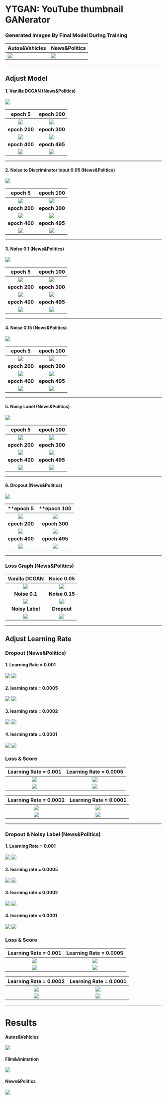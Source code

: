 # YTGAN: YouTube thumbnail GANerator
### Generated Images By Final Model During Training
|Autos&Vehicles|News&Politics|
|------|---|
|![](/readme_img/A%26V4_animation.gif)|![](/readme_img/animation.gif)|
---

## Adjust Model

#### 1. Vanilla DCGAN (News&Politics) 

![](/readme_img/NnP/vanilla/fake_real.png)

|epoch 5|epoch 100|
|:-------:|:---------:|
|![](/readme_img/NnP/vanilla/yt_5.png)|![](/readme_img/NnP/vanilla/yt_100.png)|
|**epoch 200** |**epoch 300**|
|![](/readme_img/NnP/vanilla/yt_200.png)|![](/readme_img/NnP/vanilla/yt_300.png)|
|**epoch 400**|**epoch 495**|
|![](/readme_img/NnP/vanilla/yt_400.png)|![](/readme_img/NnP/vanilla/yt_495.png)|
---
#### 2. Noise to Discriminator Input 0.05 (News&Politics)

![](/readme_img/NnP/noise/0.05/fake_real.png)

|epoch 5|epoch 100|
|:-------:|:---------:|
|![](/readme_img/NnP/noise/0.05/yt_5.png)|![](/readme_img/NnP/noise/0.05/yt_100.png)|
|**epoch 200**|**epoch 300**|
|![](/readme_img/NnP/noise/0.05/yt_200.png)|![](/readme_img/NnP/noise/0.05/yt_300.png)|
|**epoch 400**|**epoch 495**|
|![](/readme_img/NnP/noise/0.05/yt_400.png)|![](/readme_img/NnP/noise/0.05/yt_495.png)|
---
#### 3. Noise 0.1 (News&Politics)

![](/readme_img/NnP/noise/0.1/fake_real.png)

|**epoch 5**|**epoch 100**|
|:-------:|:---------:|
|![](/readme_img/NnP/noise/0.1/yt_5.png)|![](/readme_img/NnP/noise/0.1/yt_100.png)|
|**epoch 200**|**epoch 300**|
|![](/readme_img/NnP/noise/0.1/yt_200.png)|![](/readme_img/NnP/noise/0.1/yt_300.png)|
**epoch 400**|**epoch 495**|
|![](/readme_img/NnP/noise/0.1/yt_400.png)|![](/readme_img/NnP/noise/0.1/yt_495.png)|
---
#### 4. Noise 0.15 (News&Politics)

![](/readme_img/NnP/noise/0.15/fake_real.png)

|**epoch 5**|**epoch 100**|
|:-------:|:---------:|
|![](/readme_img/NnP/noise/0.15/yt_5.png)|![](/readme_img/NnP/noise/0.15/yt_100.png)|
|**epoch 200**|**epoch 300**|
|![](/readme_img/NnP/noise/0.15/yt_200.png)|![](/readme_img/NnP/noise/0.15/yt_300.png)|
**epoch 400**|**epoch 495**|
|![](/readme_img/NnP/noise/0.15/yt_400.png)|![](/readme_img/NnP/noise/0.15/yt_495.png)|
---
#### 5. Noisy Label (News&Politics)

![](/readme_img/NnP/lnoise/fake_real.png)

|**epoch 5**|**epoch 100**|
|:-------:|:---------:|
|![](/readme_img/NnP/lnoise/yt_5.png)|![](/readme_img/NnP/lnoise/yt_100.png)|
|**epoch 200**|**epoch 300**|
|![](/readme_img/NnP/lnoise/yt_200.png)|![](/readme_img/NnP/lnoise/yt_300.png)|
**epoch 400**|**epoch 495**|
|![](/readme_img/NnP/lnoise/yt_400.png)|![](/readme_img/NnP/lnoise/yt_495.png)|
---
#### 6. Dropout (News&Politics)

![](/readme_img/NnP/dropout/fake_real.png)

|**epoch 5|****epoch 100**|
|:-------:|:---------:|
|![](/readme_img/NnP/dropout/yt_5.png)|![](/readme_img/NnP/dropout/yt_100.png)|
|**epoch 200**|**epoch 300**|
|![](/readme_img/NnP/dropout/yt_200.png)|![](/readme_img/NnP/dropout/yt_300.png)|
**epoch 400**|**epoch 495**|
|![](/readme_img/NnP/dropout/yt_400.png)|![](/readme_img/NnP/dropout/yt_495.png)|

---
### Loss Graph (News&Politics)

|Vanilla DCGAN|Noise 0.05|
|:---:|:---:|
|![](/readme_img/NnP/vanilla/G%26D_Loss.png)|![](/readme_img/NnP/noise/0.05/G%26D_Loss.png)
|**Noise 0.1**|**Noise 0.15**|
|![](/readme_img/NnP/noise/0.1/G%26D_Loss.png)|![](/readme_img/NnP/noise/0.15/G%26D_Loss.png)
|**Noisy Label**|**Dropout**|
|![](/readme_img/NnP/lnoise/G%26D_Loss.png)|![](/readme_img/NnP/dropout/G%26D_Loss.png)

---
## Adjust Learning Rate

### Dropout (News&Politics)
#### 1. Learning Rate = 0.001 
![](/readme_img/A%26VD_001_animation.gif)
![](/readme_img/A%26VD_001_fake_real.png)
#### 2. learning rate = 0.0005 
![](/readme_img/A%26VD_0005_animation.gif)
![](/readme_img/A%26VD_0005_fake_real.png)
#### 3. learning rate = 0.0002 
![](/readme_img/A%26VD_animation.gif)
![](/readme_img/A%26VD_fake_real.png)
#### 4. learning rate = 0.0001 
![](/readme_img/A%26VD_0001_animation.gif)
![](/readme_img/A%26VD_0001_fake_real.png)
### Loss & Score
|Learning Rate = 0.001|Learning Rate = 0.0005|
|:---:|:---:|
|![](/readme_img/A%26VD_001_G%26D_Loss.png)|![](/readme_img/A%26VD_0005_G%26D_Loss.png)|
|![](/readme_img/A%26VD_001_G%26D_score.png)|![](/readme_img/A%26VD_0005_G%26D_score.png)|

|Learning Rate = 0.0002|Learning Rate = 0.0001|
|:---:|:---:|
|![](/readme_img/A%26VD_G%26D_Loss.png)|![](/readme_img/A%26VD_0001_G%26D_Loss.png)|
|![](/readme_img/A%26VD_G%26D_score.png)|![](/readme_img/A%26VD_0001_G%26D_score.png)|
---
### Dropout & Noisy Label (News&Politics)
#### 1. Learning Rate = 0.001 
![](/readme_img/A%26V4_001_animation.gif)
![](/readme_img/A%26V4_001_fake_real.png)
#### 2. learning rate = 0.0005 
![](/readme_img/A%26V4_0005_animation.gif)
![](/readme_img/A%26V4_0005_fake_real.png)
#### 3. learning rate = 0.0002 
![](/readme_img/A%26V4_animation.gif)
![](/readme_img/A%26V4_fake_real.png)
#### 4. learning rate = 0.0001 
![](/readme_img/A%26V4_0001_animation.gif)
![](/readme_img/A%26V4_0001_fake_real.png)
### Loss & Score
|Learning Rate = 0.001|Learning Rate = 0.0005|
|:---:|:---:|
|![](/readme_img/A%26V4_001_G%26D_Loss.png)|![](/readme_img/A%26V4_0005_G%26D_Loss.png)|
|![](/readme_img/A%26V4_001_G%26D_score.png)|![](/readme_img/A%26V4_0005_G%26D_score.png)|

|Learning Rate = 0.0002|Learning Rate = 0.0001|
|:---:|:---:|
|![](/readme_img/A%26V4_G%26D_Loss.png)|![](/readme_img/A%26V4_0001_G%26D_Loss.png)|
|![](/readme_img/A%26V4_G%26D_score.png)|![](/readme_img/A%26V4_0001_G%26D_score.png)|
---
# Results
#### Autos&Vehicles
![](/readme_img/A%26V_fake_real3.png) 
#### Film&Animation
![](/readme_img/F%26A_fake_real3.png) 
#### News&Politics
![](/readme_img/N%26P_fake_real3.png) 